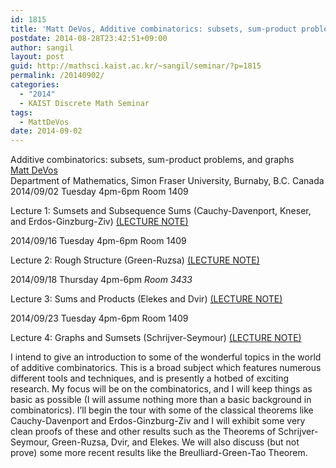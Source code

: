 ```yaml
---
id: 1815
title: 'Matt DeVos, Additive combinatorics: subsets, sum-product problems, and graphs (KAIST CMC Special Lecture Series)'
postdate: 2014-08-28T23:42:51+09:00
author: sangil
layout: post
guid: http://mathsci.kaist.ac.kr/~sangil/seminar/?p=1815
permalink: /20140902/
categories:
  - "2014"
  - KAIST Discrete Math Seminar
tags:
  - MattDeVos
date: 2014-09-02
---
```

<div class="talk">
  Additive combinatorics: subsets, sum-product problems, and graphs
</div>

<div class="speaker">
  <a href="http://www.sfu.ca/~mdevos/">Matt DeVos</a><br /> Department of Mathematics, Simon Fraser University, Burnaby, B.C. Canada
</div>

<div class="date">
  2014/09/02 Tuesday 4pm-6pm Room 1409
</div>

Lecture 1: Sumsets and Subsequence Sums (Cauchy-Davenport, Kneser, and Erdos-Ginzburg-Ziv) [(LECTURE NOTE)](http://mathsci.kaist.ac.kr/~sangil/seminar/wp-content/uploads/2014/08/lec1.pdf)

<div class="date">
  2014/09/16 Tuesday 4pm-6pm Room 1409
</div>

Lecture 2: Rough Structure (Green-Ruzsa) [(LECTURE NOTE)](http://mathsci.kaist.ac.kr/~sangil/seminar/wp-content/uploads/2014/08/lec2.pdf)

<div class="date">
  2014/09/18 Thursday 4pm-6pm <em>Room 3433</em>
</div>

Lecture 3: Sums and Products (Elekes and Dvir) [(LECTURE NOTE)](http://mathsci.kaist.ac.kr/~sangil/seminar/wp-content/uploads/2014/08/lec3.pdf)

<div class="date">
  2014/09/23 Tuesday 4pm-6pm Room 1409
</div>

Lecture 4: Graphs and Sumsets (Schrijver-Seymour) [(LECTURE NOTE)](http://mathsci.kaist.ac.kr/~sangil/seminar/wp-content/uploads/2014/08/lec4.pdf)

<div class="abstract">
  I intend to give an introduction to some of the wonderful topics in the world of additive combinatorics. This is a broad subject which features numerous different tools and techniques, and is presently a hotbed of exciting research. My focus will be on the combinatorics, and I will keep things as basic as possible (I will assume nothing more than a basic background in combinatorics). I’ll begin the tour with some of the classical theorems like Cauchy-Davenport and Erdos-Ginzburg-Ziv and I will exhibit some very clean proofs of these and other results such as the Theorems of Schrijver-Seymour, Green-Ruzsa, Dvir, and Elekes. We will also discuss (but not prove) some more recent results like the Breulliard-Green-Tao Theorem.
</div>